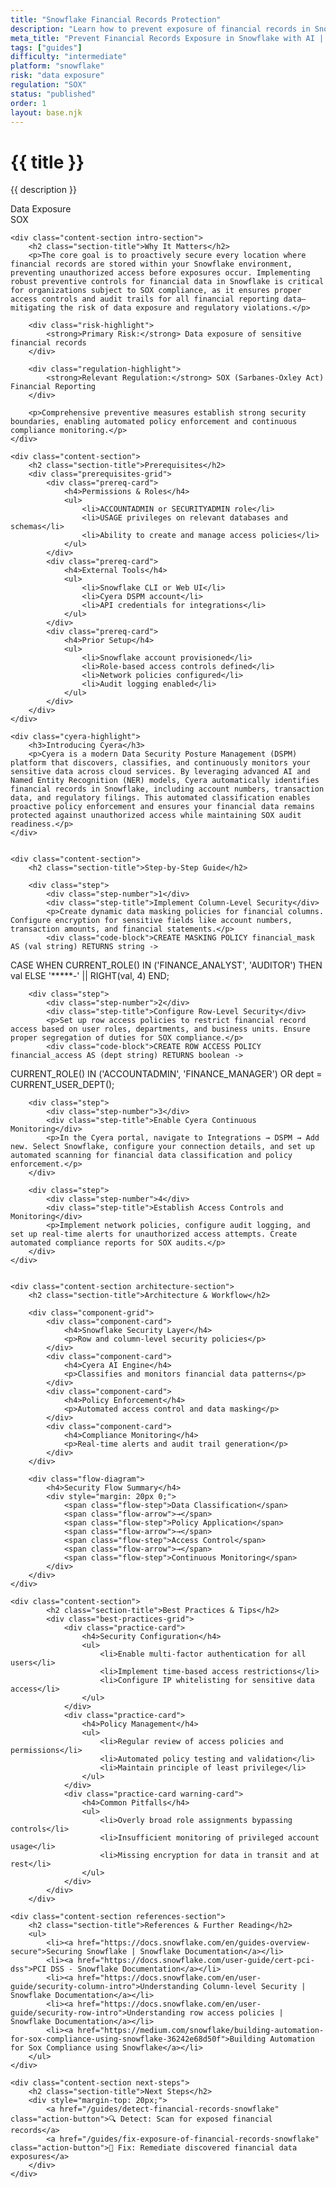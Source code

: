 ```yaml
---
title: "Snowflake Financial Records Protection"
description: "Learn how to prevent exposure of financial records in Snowflake environments. Follow step-by-step guidance for SOX compliance."
meta_title: "Prevent Financial Records Exposure in Snowflake with AI | DSPM Guide"
tags: ["guides"]
difficulty: "intermediate"
platform: "snowflake"
risk: "data exposure"
regulation: "SOX"
status: "published"
order: 1
layout: base.njk
---
```


<div class="container">
    <div class="header">
        <h1>{{ title }}</h1>
        <p>{{ description }}</p>
        <div class="badge">Data Exposure</div>
        <div class="badge regulation">SOX</div>
    </div>

    <div class="content-section intro-section">
        <h2 class="section-title">Why It Matters</h2>
        <p>The core goal is to proactively secure every location where financial records are stored within your Snowflake environment, preventing unauthorized access before exposures occur. Implementing robust preventive controls for financial data in Snowflake is critical for organizations subject to SOX compliance, as it ensures proper access controls and audit trails for all financial reporting data—mitigating the risk of data exposure and regulatory violations.</p>
        
        <div class="risk-highlight">
            <strong>Primary Risk:</strong> Data exposure of sensitive financial records
        </div>
        
        <div class="regulation-highlight">
            <strong>Relevant Regulation:</strong> SOX (Sarbanes-Oxley Act) Financial Reporting
        </div>
        
        <p>Comprehensive preventive measures establish strong security boundaries, enabling automated policy enforcement and continuous compliance monitoring.</p>
    </div>

    <div class="content-section">
        <h2 class="section-title">Prerequisites</h2>
        <div class="prerequisites-grid">
            <div class="prereq-card">
                <h4>Permissions & Roles</h4>
                <ul>
                    <li>ACCOUNTADMIN or SECURITYADMIN role</li>
                    <li>USAGE privileges on relevant databases and schemas</li>
                    <li>Ability to create and manage access policies</li>
                </ul>
            </div>
            <div class="prereq-card">
                <h4>External Tools</h4>
                <ul>
                    <li>Snowflake CLI or Web UI</li>
                    <li>Cyera DSPM account</li>
                    <li>API credentials for integrations</li>
                </ul>
            </div>
            <div class="prereq-card">
                <h4>Prior Setup</h4>
                <ul>
                    <li>Snowflake account provisioned</li>
                    <li>Role-based access controls defined</li>
                    <li>Network policies configured</li>
                    <li>Audit logging enabled</li>
                </ul>
            </div>
        </div>
    </div>
	
    <div class="cyera-highlight">
        <h3>Introducing Cyera</h3>
        <p>Cyera is a modern Data Security Posture Management (DSPM) platform that discovers, classifies, and continuously monitors your sensitive data across cloud services. By leveraging advanced AI and Named Entity Recognition (NER) models, Cyera automatically identifies financial records in Snowflake, including account numbers, transaction data, and regulatory filings. This automated classification enables proactive policy enforcement and ensures your financial data remains protected against unauthorized access while maintaining SOX audit readiness.</p>
    </div>
	

    <div class="content-section">
        <h2 class="section-title">Step-by-Step Guide</h2>
        
        <div class="step">
            <div class="step-number">1</div>
            <div class="step-title">Implement Column-Level Security</div>
            <p>Create dynamic data masking policies for financial columns. Configure encryption for sensitive fields like account numbers, transaction amounts, and financial statements.</p>
            <div class="code-block">CREATE MASKING POLICY financial_mask AS (val string) RETURNS string -> 
CASE WHEN CURRENT_ROLE() IN ('FINANCE_ANALYST', 'AUDITOR') THEN val 
ELSE '*****-' || RIGHT(val, 4) END;</div>
        </div>

        <div class="step">
            <div class="step-number">2</div>
            <div class="step-title">Configure Row-Level Security</div>
            <p>Set up row access policies to restrict financial record access based on user roles, departments, and business units. Ensure proper segregation of duties for SOX compliance.</p>
            <div class="code-block">CREATE ROW ACCESS POLICY financial_access AS (dept string) RETURNS boolean ->
CURRENT_ROLE() IN ('ACCOUNTADMIN', 'FINANCE_MANAGER') OR 
dept = CURRENT_USER_DEPT();</div>
        </div>

        <div class="step">
            <div class="step-number">3</div>
            <div class="step-title">Enable Cyera Continuous Monitoring</div>
            <p>In the Cyera portal, navigate to Integrations → DSPM → Add new. Select Snowflake, configure your connection details, and set up automated scanning for financial data classification and policy enforcement.</p>
        </div>

        <div class="step">
            <div class="step-number">4</div>
            <div class="step-title">Establish Access Controls and Monitoring</div>
            <p>Implement network policies, configure audit logging, and set up real-time alerts for unauthorized access attempts. Create automated compliance reports for SOX audits.</p>
        </div>
    </div>


    <div class="content-section architecture-section">
        <h2 class="section-title">Architecture & Workflow</h2>
        
        <div class="component-grid">
            <div class="component-card">
                <h4>Snowflake Security Layer</h4>
                <p>Row and column-level security policies</p>
            </div>
            <div class="component-card">
                <h4>Cyera AI Engine</h4>
                <p>Classifies and monitors financial data patterns</p>
            </div>
            <div class="component-card">
                <h4>Policy Enforcement</h4>
                <p>Automated access control and data masking</p>
            </div>
            <div class="component-card">
                <h4>Compliance Monitoring</h4>
                <p>Real-time alerts and audit trail generation</p>
            </div>
        </div>

        <div class="flow-diagram">
            <h4>Security Flow Summary</h4>
            <div style="margin: 20px 0;">
                <span class="flow-step">Data Classification</span>
                <span class="flow-arrow">→</span>
                <span class="flow-step">Policy Application</span>
                <span class="flow-arrow">→</span>
                <span class="flow-step">Access Control</span>
                <span class="flow-arrow">→</span>
                <span class="flow-step">Continuous Monitoring</span>
            </div>
        </div>
    </div>

	<div class="content-section">
	        <h2 class="section-title">Best Practices & Tips</h2>
	        <div class="best-practices-grid">
	            <div class="practice-card">
	                <h4>Security Configuration</h4>
	                <ul>
	                    <li>Enable multi-factor authentication for all users</li>
	                    <li>Implement time-based access restrictions</li>
	                    <li>Configure IP whitelisting for sensitive data access</li>
	                </ul>
	            </div>
	            <div class="practice-card">
	                <h4>Policy Management</h4>
	                <ul>
	                    <li>Regular review of access policies and permissions</li>
	                    <li>Automated policy testing and validation</li>
	                    <li>Maintain principle of least privilege</li>
	                </ul>
	            </div>
	            <div class="practice-card warning-card">
	                <h4>Common Pitfalls</h4>
	                <ul>
	                    <li>Overly broad role assignments bypassing controls</li>
	                    <li>Insufficient monitoring of privileged account usage</li>
	                    <li>Missing encryption for data in transit and at rest</li>
	                </ul>
	            </div>
	        </div>
	    </div>

    <div class="content-section references-section">
        <h2 class="section-title">References & Further Reading</h2>
        <ul>
            <li><a href="https://docs.snowflake.com/en/guides-overview-secure">Securing Snowflake | Snowflake Documentation</a></li>
            <li><a href="https://docs.snowflake.com/user-guide/cert-pci-dss">PCI DSS - Snowflake Documentation</a></li>
            <li><a href="https://docs.snowflake.com/en/user-guide/security-column-intro">Understanding Column-level Security | Snowflake Documentation</a></li>
            <li><a href="https://docs.snowflake.com/en/user-guide/security-row-intro">Understanding row access policies | Snowflake Documentation</a></li>
            <li><a href="https://medium.com/snowflake/building-automation-for-sox-compliance-using-snowflake-36242e68d50f">Building Automation for Sox Compliance using Snowflake</a></li>
        </ul>
    </div>

    <div class="content-section next-steps">
        <h2 class="section-title">Next Steps</h2>
        <div style="margin-top: 20px;">
            <a href="/guides/detect-financial-records-snowflake" class="action-button">🔍 Detect: Scan for exposed financial records</a>
            <a href="/guides/fix-exposure-of-financial-records-snowflake" class="action-button">🔧 Fix: Remediate discovered financial data exposures</a>
        </div>
    </div>
</div>